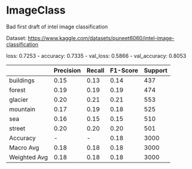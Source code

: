 # ImageClass
Bad first draft of intel image classification

Dataset: https://www.kaggle.com/datasets/puneet6060/intel-image-classification

loss: 0.7253 - accuracy: 0.7335 - val_loss: 0.5866 - val_accuracy: 0.8053

|       | Precision | Recall | F1-Score | Support |
|-------|-----------|--------|----------|---------|
| buildings | 0.15 | 0.13 | 0.14 | 437 |
| forest | 0.19 | 0.19 | 0.19 | 474 |
| glacier | 0.20 | 0.21 | 0.21 | 553 |
| mountain | 0.17 | 0.19 | 0.18 | 525 |
| sea | 0.16 | 0.15 | 0.15 | 510 |
| street | 0.20 | 0.20 | 0.20 | 501 |
| Accuracy | - | - | 0.18 | 3000 |
| Macro Avg | 0.18 | 0.18 | 0.18 | 3000 |
| Weighted Avg | 0.18 | 0.18 | 0.18 | 3000 |


